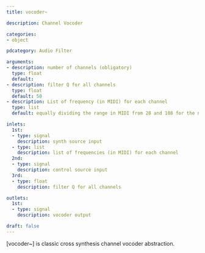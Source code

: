 ```yaml
---
title: vocoder~

description: Channel Vocoder

categories:
- object

pdcategory: Audio Filter

arguments:
- description: number of channels (obligatory)
  type: float
  default:
- description: filter Q for all channels
  type: float
  default: 50
- description: List of frequency (in MIDI) for each channel
  type: list
  default: equally dividing the range in MIDI from 28 and 108 for the number of channels

inlets:
  1st:
  - type: signal
    description: synth source input
  - type: list
    description: list of frequencies (in MIDI) for each channel
  2nd:
  - type: signal
    description: control source input
  3rd:
  - type: float
    description: filter Q for all channels

outlets:
  1st:
  - type: signal
    description: vocoder output

draft: false
---
```


[vocoder~] is classic cross synthesis channel vocoder abstraction.